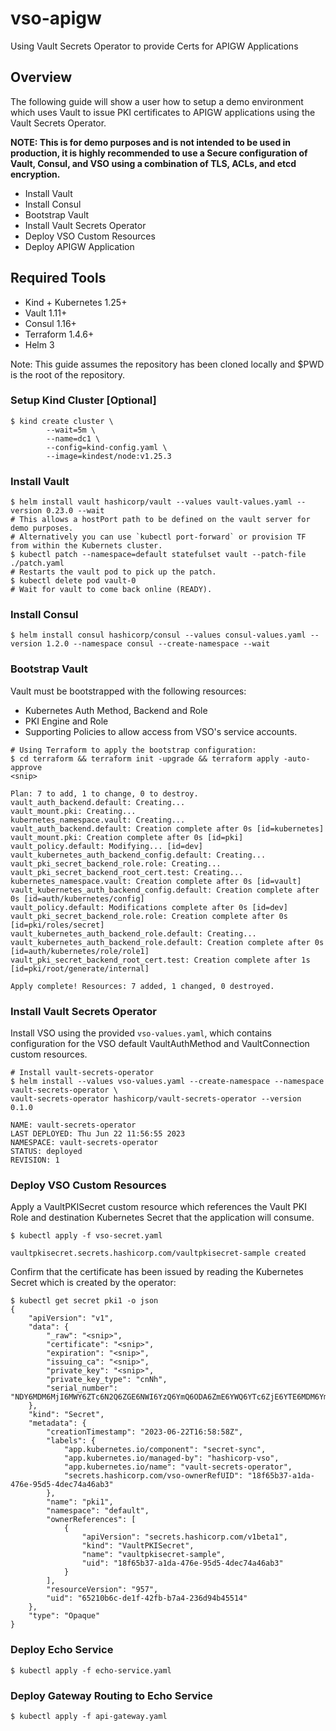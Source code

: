 # vso-apigw
Using Vault Secrets Operator to provide Certs for APIGW Applications

## Overview
The following guide will show a user how to setup a demo environment which uses Vault to issue PKI
certificates to APIGW applications using the Vault Secrets Operator.

**NOTE: This is for demo purposes and is not intended to be used in production, it is highly recommended
to use a Secure configuration of Vault, Consul, and VSO using a combination of TLS, ACLs, and etcd encryption.**

* Install Vault
* Install Consul
* Bootstrap Vault
* Install Vault Secrets Operator
* Deploy VSO Custom Resources
* Deploy APIGW Application


## Required Tools
* Kind + Kubernetes 1.25+
* Vault 1.11+
* Consul 1.16+
* Terraform 1.4.6+
* Helm 3

Note: This guide assumes the repository has been cloned locally and $PWD is the root of the repository.
### Setup Kind Cluster [Optional]
```shell
$ kind create cluster \
        --wait=5m \
        --name=dc1 \
        --config=kind-config.yaml \
        --image=kindest/node:v1.25.3
```

### Install Vault
```shell
$ helm install vault hashicorp/vault --values vault-values.yaml --version 0.23.0 --wait
# This allows a hostPort path to be defined on the vault server for demo purposes.
# Alternatively you can use `kubectl port-forward` or provision TF from within the Kubernets cluster.
$ kubectl patch --namespace=default statefulset vault --patch-file ./patch.yaml
# Restarts the vault pod to pick up the patch.
$ kubectl delete pod vault-0
# Wait for vault to come back online (READY).
```

### Install Consul
```shell
$ helm install consul hashicorp/consul --values consul-values.yaml --version 1.2.0 --namespace consul --create-namespace --wait
```

### Bootstrap Vault
Vault must be bootstrapped with the following resources:
* Kubernetes Auth Method, Backend and Role
* PKI Engine and Role
* Supporting Policies to allow access from VSO's service accounts.

```shell
# Using Terraform to apply the bootstrap configuration:
$ cd terraform && terraform init -upgrade && terraform apply -auto-approve
<snip>

Plan: 7 to add, 1 to change, 0 to destroy.
vault_auth_backend.default: Creating...
vault_mount.pki: Creating...
kubernetes_namespace.vault: Creating...
vault_auth_backend.default: Creation complete after 0s [id=kubernetes]
vault_mount.pki: Creation complete after 0s [id=pki]
vault_policy.default: Modifying... [id=dev]
vault_kubernetes_auth_backend_config.default: Creating...
vault_pki_secret_backend_role.role: Creating...
vault_pki_secret_backend_root_cert.test: Creating...
kubernetes_namespace.vault: Creation complete after 0s [id=vault]
vault_kubernetes_auth_backend_config.default: Creation complete after 0s [id=auth/kubernetes/config]
vault_policy.default: Modifications complete after 0s [id=dev]
vault_pki_secret_backend_role.role: Creation complete after 0s [id=pki/roles/secret]
vault_kubernetes_auth_backend_role.default: Creating...
vault_kubernetes_auth_backend_role.default: Creation complete after 0s [id=auth/kubernetes/role/role1]
vault_pki_secret_backend_root_cert.test: Creation complete after 1s [id=pki/root/generate/internal]

Apply complete! Resources: 7 added, 1 changed, 0 destroyed.
```

### Install Vault Secrets Operator
Install VSO using the provided `vso-values.yaml`, which contains configuration for the VSO default
VaultAuthMethod and VaultConnection custom resources.

```shell
# Install vault-secrets-operator
$ helm install --values vso-values.yaml --create-namespace --namespace vault-secrets-operator \
vault-secrets-operator hashicorp/vault-secrets-operator --version 0.1.0

NAME: vault-secrets-operator
LAST DEPLOYED: Thu Jun 22 11:56:55 2023
NAMESPACE: vault-secrets-operator
STATUS: deployed
REVISION: 1
```

### Deploy VSO Custom Resources
Apply a VaultPKISecret custom resource which references the Vault PKI Role and destination Kubernetes Secret that
the application will consume.

```shell
$ kubectl apply -f vso-secret.yaml

vaultpkisecret.secrets.hashicorp.com/vaultpkisecret-sample created
```

Confirm that the certificate has been issued by reading the Kubernetes Secret which is created
by the operator:
```shell
$ kubectl get secret pki1 -o json
{
    "apiVersion": "v1",
    "data": {
        "_raw": "<snip>",
        "certificate": "<snip>",
        "expiration": "<snip>",
        "issuing_ca": "<snip>",
        "private_key": "<snip>",
        "private_key_type": "cnNh",
        "serial_number": "NDY6MDM6MjI6MWY6ZTc6N2Q6ZGE6NWI6YzQ6YmQ6ODA6ZmE6YWQ6YTc6ZjE6YTE6MDM6YmI6ODc6N2M="
    },
    "kind": "Secret",
    "metadata": {
        "creationTimestamp": "2023-06-22T16:58:58Z",
        "labels": {
            "app.kubernetes.io/component": "secret-sync",
            "app.kubernetes.io/managed-by": "hashicorp-vso",
            "app.kubernetes.io/name": "vault-secrets-operator",
            "secrets.hashicorp.com/vso-ownerRefUID": "18f65b37-a1da-476e-95d5-4dec74a46ab3"
        },
        "name": "pki1",
        "namespace": "default",
        "ownerReferences": [
            {
                "apiVersion": "secrets.hashicorp.com/v1beta1",
                "kind": "VaultPKISecret",
                "name": "vaultpkisecret-sample",
                "uid": "18f65b37-a1da-476e-95d5-4dec74a46ab3"
            }
        ],
        "resourceVersion": "957",
        "uid": "65210b6c-de1f-42fb-b7a4-236d94b45514"
    },
    "type": "Opaque"
}
```

### Deploy Echo Service

```shell
$ kubectl apply -f echo-service.yaml
```

### Deploy Gateway Routing to Echo Service

```shell
$ kubectl apply -f api-gateway.yaml
```
